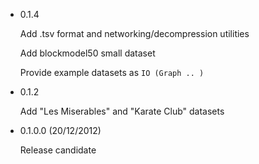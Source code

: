 * 0.1.4

  Add .tsv format and networking/decompression utilities
  
  Add blockmodel50 small dataset

  Provide example datasets as `IO (Graph .. )`
  

* 0.1.2

  Add "Les Miserables" and "Karate Club" datasets


* 0.1.0.0 (20/12/2012)

  Release candidate

